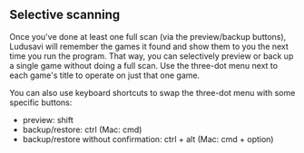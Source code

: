 ## Selective scanning
Once you've done at least one full scan (via the preview/backup buttons),
Ludusavi will remember the games it found and show them to you the next time you run the program.
That way, you can selectively preview or back up a single game without doing a full scan.
Use the three-dot menu next to each game's title to operate on just that one game.

You can also use keyboard shortcuts to swap the three-dot menu with some specific buttons:

* preview: shift
* backup/restore: ctrl (Mac: cmd)
* backup/restore without confirmation: ctrl + alt (Mac: cmd + option)
